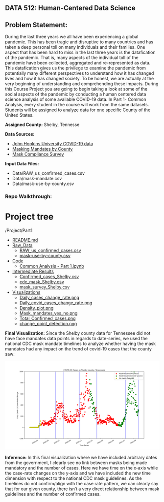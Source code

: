 ## DATA 512: Human-Centered Data Science


## Problem Statement:
During the last three years we all have been experiencing a global pandemic. This has been tragic and disruptive to many countries and has taken a deep personal toll on many individuals and their families. One aspect that has been hard to miss in the last three years is the datafication of the pandemic. That is, many aspects of the individual toll of the pandemic have been collected, aggregated and re-represented as data. This datafication gives us the privilege to examine the pandemic from potentially many different perspectives to understand how it has changed lives and how it has changed society. To be honest, we are actually at the very beginning of understanding and comprehending these impacts. During this Course Project you are going to begin taking a look at some of the social aspects of the pandemic by conducting a human centered data science analysis of some available COVID-19 data. In Part 1- Common Analysis, every student in the course will work from the same datasets. Students will be assigned to analyze data for one specific County of the United States.

**Assigned County:** Shelby, Tennesse

**Data Sources:**

- [John Hopkins University COVID-19 data](https://www.kaggle.com/datasets/antgoldbloom/covid19-data-from-john-hopkins-university)
- [Masking Mandates by County](https://data.cdc.gov/Policy-Surveillance/U-S-State-and-Territorial-Public-Mask-Mandates-Fro/62d6-pm5i)
- [Mask Compliance Survey](https://github.com/nytimes/covid-19-data/tree/master/mask-use)

**Input Data Files:** 
- Data/RAW_us_confirmed_cases.csv
- Data/mask-mandate.csv
- Data/mask-use-by-county.csv


### Repo Walkthrough:
# Project tree
/Project/Part1
   * [README.md](./README.md) 
   * [Raw_Data](./Raw_Data)
     * [RAW_us_confirmed_cases.csv](./RAW_us_confirmed_cases.csv)
     * [mask-use-by-county.csv](./mask-use-by-county.csv)
   * [Code](./Part1/Code)
     * [Common Analysis - Part 1.ipynb](./Code/Common_Analysis.ipynb)
   * [Intermediate Results](./Intermediate_Results)
      * [Confirmed_cases_Shelby.csv](./Confirmed_cases_Shelby.csv)
      * [cdc_mask_Shelby.csv](./Intermediate_Results/cdc_mask_Shelby.csv)
      * [mask_survey_Shelby.csv](./Intermediate_Results/mask_survey_Shelby.csv)
   * [Visualizations](./Visualizations)
      * [Daily_cases_change_rate.png](./Visualizations/Daily_cases_change_rate.png)
      * [Daily_covid_cases_change_rate.png](./Visualizations/Daily_covid_cases_change_rate.png)
      * [Density_plot.png](./Visualizations/Density_plot.png)
      * [Mask_mandates_yes_no.png](./Visualizations/Mask_mandates_yes_no.png)
      * [Total_Confirmed_cases.png](./Visualizations/Total_Confirmed_cases.png)
      * [change_point_detection.png](./Visualizations/change_point_detection.png)
      
**Final Visualization:**
 Since the Shelby county data for Tennessee did not have face mandates data points in regards to date-series, we used the national CDC mask mandate timelines to analyze whether having the mask mandates had any impact on the trend of covid-19 cases that the county saw:

![Final Visualization](https://github.com/JasmineBhalla17/Data-512-HCD/blob/main/Project/Part1/Visualizations/Daily_cases_change_rate.png)

**Inference:**
In this final visualization where we have included arbitrary dates from the government, I clearly see no link between masks being made mandatory and the number of cases. Here we have time on the x-axis while the case-rate changes on the y-axis and we have included the new time dimension with respect to the  national CDC mask guidelines. As the timelines do not confirm/align with the case rate pattern, we can clearly say that for our given county, there isn’t a very direct relationship between mask guidelines and the number of confirmed cases. 


